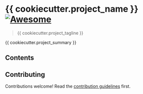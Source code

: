 # {{ cookiecutter.project_name }} [![Awesome](https://awesome.re/badge.svg)](https://awesome.re)

> {{ cookiecutter.project_tagline }}

{{ cookiecutter.project_summary }}

## Contents

## Contributing

<!-- awesome-lint: https://github.com/sindresorhus/awesome-lint/blob/main/rules/toc.js#L15 -->
<!-- Forbid License, Licence and Contribute sections: https://github.com/sindresorhus/awesome-lint/pull/123 -->

Contributions welcome! Read the [contribution guidelines](contributing.md) first.
